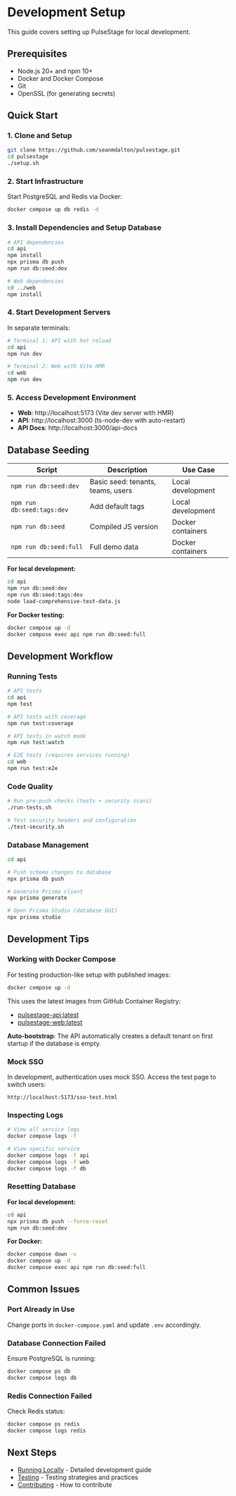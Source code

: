 # Development Setup

This guide covers setting up PulseStage for local development.

## Prerequisites

- Node.js 20+ and npm 10+
- Docker and Docker Compose
- Git
- OpenSSL (for generating secrets)

## Quick Start

### 1. Clone and Setup

```bash
git clone https://github.com/seanmdalton/pulsestage.git
cd pulsestage
./setup.sh
```

### 2. Start Infrastructure

Start PostgreSQL and Redis via Docker:

```bash
docker compose up db redis -d
```

### 3. Install Dependencies and Setup Database

```bash
# API dependencies
cd api
npm install
npx prisma db push
npm run db:seed:dev

# Web dependencies
cd ../web
npm install
```

### 4. Start Development Servers

In separate terminals:

```bash
# Terminal 1: API with hot reload
cd api
npm run dev

# Terminal 2: Web with Vite HMR
cd web
npm run dev
```

### 5. Access Development Environment

- **Web**: http://localhost:5173 (Vite dev server with HMR)
- **API**: http://localhost:3000 (ts-node-dev with auto-restart)
- **API Docs**: http://localhost:3000/api-docs

## Database Seeding

| Script | Description | Use Case |
|--------|-------------|----------|
| `npm run db:seed:dev` | Basic seed: tenants, teams, users | Local development |
| `npm run db:seed:tags:dev` | Add default tags | Local development |
| `npm run db:seed` | Compiled JS version | Docker containers |
| `npm run db:seed:full` | Full demo data | Docker containers |

**For local development:**
```bash
cd api
npm run db:seed:dev
npm run db:seed:tags:dev
node load-comprehensive-test-data.js
```

**For Docker testing:**
```bash
docker compose up -d
docker compose exec api npm run db:seed:full
```

## Development Workflow

### Running Tests

```bash
# API tests
cd api
npm test

# API tests with coverage
npm run test:coverage

# API tests in watch mode
npm run test:watch

# E2E tests (requires services running)
cd web
npm run test:e2e
```

### Code Quality

```bash
# Run pre-push checks (tests + security scans)
./run-tests.sh

# Test security headers and configuration
./test-security.sh
```

### Database Management

```bash
cd api

# Push schema changes to database
npx prisma db push

# Generate Prisma client
npx prisma generate

# Open Prisma Studio (database GUI)
npx prisma studio
```

## Development Tips

### Working with Docker Compose

For testing production-like setup with published images:

```bash
docker compose up -d
```

This uses the latest images from GitHub Container Registry:
- [pulsestage-api:latest](https://github.com/seanmdalton/pulsestage/pkgs/container/pulsestage-api)
- [pulsestage-web:latest](https://github.com/seanmdalton/pulsestage/pkgs/container/pulsestage-web)

**Auto-bootstrap**: The API automatically creates a default tenant on first startup if the database is empty.

### Mock SSO

In development, authentication uses mock SSO. Access the test page to switch users:

```
http://localhost:5173/sso-test.html
```

### Inspecting Logs

```bash
# View all service logs
docker compose logs -f

# View specific service
docker compose logs -f api
docker compose logs -f web
docker compose logs -f db
```

### Resetting Database

**For local development:**
```bash
cd api
npx prisma db push --force-reset
npm run db:seed:dev
```

**For Docker:**
```bash
docker compose down -v
docker compose up -d
docker compose exec api npm run db:seed:full
```

## Common Issues

### Port Already in Use

Change ports in `docker-compose.yaml` and update `.env` accordingly.

### Database Connection Failed

Ensure PostgreSQL is running:
```bash
docker compose ps db
docker compose logs db
```

### Redis Connection Failed

Check Redis status:
```bash
docker compose ps redis
docker compose logs redis
```

## Next Steps

- [Running Locally](running-locally.md) - Detailed development guide
- [Testing](testing.md) - Testing strategies and practices
- [Contributing](contributing.md) - How to contribute
